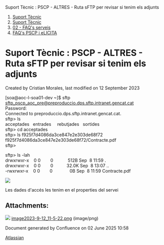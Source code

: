 Suport Tècnic : PSCP - ALTRES - Ruta sFTP per revisar si tenim els adjunts  

1.  [Suport Tècnic](index.html)
2.  [Suport Tècnic](13893782.html)
3.  [02 - FAQ's serveis](26313393.html)
4.  [FAQ's PSCP i eLICITA](28705587.html)

Suport Tècnic : PSCP - ALTRES - Ruta sFTP per revisar si tenim els adjunts
==========================================================================

Created by Cristian Morales, last modified on 12 September 2023

  
\[soa@aoc-l-soa01-dev ~\]$ sftp [sftp\_pscp\_aoc\_pre@preproduccio.dps.sftp.intranet.gencat.cat](mailto:sftp_pscp_aoc_pre@preproduccio.dps.sftp.intranet.gencat.cat)  
Password:   
Connected to preproduccio.dps.sftp.intranet.gencat.cat.  
sftp> ls  
acceptades   entrades     rebutjades   sortides       
sftp> cd acceptades  
sftp> ls f925f7d4086da3ce847e2e303de68f72  
f925f7d4086da3ce847e2e303de68f72/Contracte.pdf  
sftp>

  

sftp> ls -lah  
drwxrwxr-x    0 0        0            512B Sep  8 11:59 .  
drwxrwxr-x    0 0        0           32.0K Sep  8 13:07 ..  
\-rwxrwxr-x    0 0        0              0B Sep  8 11:59 Contracte.pdf

  

![](attachments/93357139/93357168.png)

  

Les dades d'accés les tenim en el properties del servei

Attachments:
------------

![](images/icons/bullet_blue.gif) [image2023-9-12\_11-5-22.png](attachments/93357139/93357168.png) (image/png)  

Document generated by Confluence on 02 June 2025 10:58

[Atlassian](http://www.atlassian.com/)